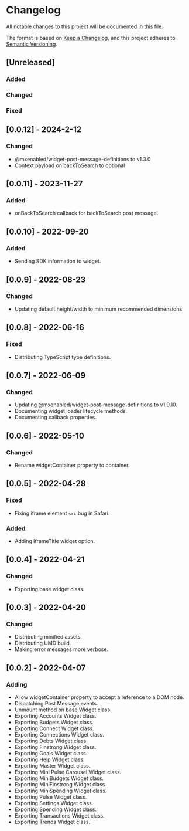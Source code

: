 # Changelog

All notable changes to this project will be documented in this file.

The format is based on [Keep a Changelog](https://keepachangelog.com/en/1.0.0/),
and this project adheres to [Semantic Versioning](https://semver.org/spec/v2.0.0.html).

## [Unreleased]

### Added

### Changed

### Fixed

## [0.0.12] - 2024-2-12

### Changed

- @mxenabled/widget-post-message-definitions to v1.3.0
- Context payload on backToSearch to optional

## [0.0.11] - 2023-11-27

### Added

- onBackToSearch callback for backToSearch post message.

## [0.0.10] - 2022-09-20

### Added

- Sending SDK information to widget.

## [0.0.9] - 2022-08-23

### Changed

- Updating default height/width to minimum recommended dimensions

## [0.0.8] - 2022-06-16

### Fixed

- Distributing TypeScript type definitions.

## [0.0.7] - 2022-06-09

### Changed

- Updating @mxenabled/widget-post-message-definitions to v1.0.10.
- Documenting widget loader lifecycle methods.
- Documenting callback properties.

## [0.0.6] - 2022-05-10

### Changed

- Rename widgetContainer property to container.

## [0.0.5] - 2022-04-28

### Fixed

- Fixing iframe element `src` bug in Safari.

### Added

- Adding iframeTitle widget option.

## [0.0.4] - 2022-04-21

### Changed

- Exporting base widget class.

## [0.0.3] - 2022-04-20

### Changed

- Distributing minified assets.
- Distributing UMD build.
- Making error messages more verbose.

## [0.0.2] - 2022-04-07

### Adding

- Allow widgetContainer property to accept a reference to a DOM node.
- Dispatching Post Message events.
- Unmount method on base Widget class.
- Exporting Accounts Widget class.
- Exporting Budgets Widget class.
- Exporting Connect Widget class.
- Exporting Connections Widget class.
- Exporting Debts Widget class.
- Exporting Finstrong Widget class.
- Exporting Goals Widget class.
- Exporting Help Widget class.
- Exporting Master Widget class.
- Exporting Mini Pulse Carousel Widget class.
- Exporting MiniBudgets Widget class.
- Exporting MiniFinstrong Widget class.
- Exporting MiniSpending Widget class.
- Exporting Pulse Widget class.
- Exporting Settings Widget class.
- Exporting Spending Widget class.
- Exporting Transactions Widget class.
- Exporting Trends Widget class.
